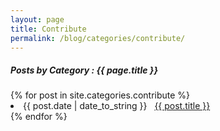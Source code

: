 ```yaml
---
layout: page
title: Contribute
permalink: /blog/categories/contribute/
---
```


<h5> Posts by Category : {{ page.title }} </h5>

<div class="card">
{% for post in site.categories.contribute %}
 <li class="category-posts"><span>{{ post.date | date_to_string }}</span> &nbsp; <a href="{{ post.url }}">{{ post.title }}</a></li>
{% endfor %}
</div>
